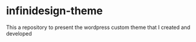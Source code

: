 # infinidesign-theme
This a repository to present the wordpress custom theme that I created and developed
